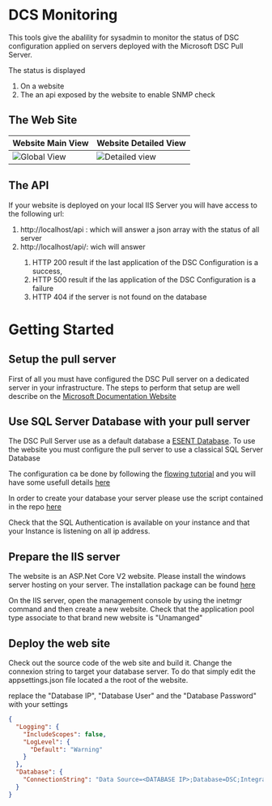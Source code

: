 ﻿# DCS Monitoring #

This tools give the abalility for sysadmin to monitor the status of DSC configuration applied on servers deployed with the Microsoft DSC Pull Server.

The status is displayed 

1. On a website 
2. The an api exposed by the website to enable SNMP check

## The Web Site ##

| Website Main View |  Website Detailed View |
--------------------|-------------------------
| ![Global View](https://github.com/matthieupetite/DSCMonitoring/blob/develop/Doc/WebSiteScreenshot.png) | ![Detailed view](https://github.com/matthieupetite/DSCMonitoring/blob/develop/Doc/WebSiteScreenshot1.png)

## The API ##

If your website is deployed on your local IIS Server you will have access to the following url:

1. http://localhost/api : which will answer a json array with the status of all server
2. http://localhost/api/<servername>: wich will answer
   1. HTTP 200 result if the last application of the DSC Configuration is a success, 
   2. HTTP 500 result if the las application of the DSC Configuration is a failure
   3. HTTP 404 if the server is not found on the database

# Getting Started #

## Setup the pull server ##
First of all you must have configured the DSC Pull server
on a dedicated server in your infrastructure.
The steps to perform that setup are well describe on the [Microsoft Documentation Website](https://docs.microsoft.com/en-US/powershell/dsc/pullserver "Setting up a DSC Pull Server")

## Use SQL Server Database with your pull server ##

The DSC Pull Server use as a default database a [ESENT Database](https://en.wikipedia.org/wiki/Extensible_Storage_Engine). To use the website you must configure the pull server to use a classical SQL Server Database

The configuration ca be done by following the [flowing tutorial](https://blogs.technet.microsoft.com/fieldcoding/2017/05/11/using-sql-server-2016-for-a-dsc-pull-server/) and you will have some usefull details [here](https://leandrowpblog.wordpress.com/2016/10/26/using-sql-server-db-for-dsc/)

In order to create your database your server please use the script contained in the repo [here](matthieupetite.github.com/DSCMonitoring/doc/PullServerDatabaseScript.sql)

Check that the SQL Authentication is available on your instance and that your Instance is listening on all ip address.

## Prepare the IIS server ##

The website is an ASP.Net Core V2 website. Please install the windows server hosting on your server. The installation package can be found [here](https://www.microsoft.com/net/download/windows)

On the IIS server, open the management console by using the inetmgr command and then create a new website. Check that the application pool type associate to that brand new website is "Unamanged"


## Deploy the web site ##

Check out the source code of the web site and build it. Change the connexion string to target your database server. To do that simply edit the appsettings.json file located a the root of the website.

replace the "Database IP", "Database User" and the "Database Password" with your settings
```json
{
  "Logging": {
    "IncludeScopes": false,
    "LogLevel": {
      "Default": "Warning"
    }
  },
  "Database": {
    "ConnectionString": "Data Source=<DATABASE IP>;Database=DSC;Integrated Security=False;User ID=<DatabaseUser>;Password=<DatabasePassword>;Connect Timeout=30;Encrypt=False;TrustServerCertificate=True;ApplicationIntent=ReadWrite;MultiSubnetFailover=False;"
  }
}
```





